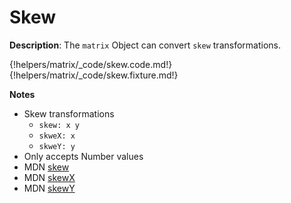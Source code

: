 # Skew

__Description__: The `matrix` Object can convert `skew` transformations.

{!helpers/matrix/_code/skew.code.md!}
{!helpers/matrix/_code/skew.fixture.md!}

__Notes__

+ Skew transformations
    * `skew: x y`
    * `skweX: x`
    * `skweY: y`
+ Only accepts Number values
+ <span class="mdn-tag">MDN</span> [skew](https://developer.mozilla.org/en-US/docs/Web/CSS/transform-function/skew)
+ <span class="mdn-tag">MDN</span> [skewX](https://developer.mozilla.org/en-US/docs/Web/CSS/transform-function/skewX)
+ <span class="mdn-tag">MDN</span> [skewY](https://developer.mozilla.org/en-US/docs/Web/CSS/transform-function/skewY)

<div class="cf"></div>
<div class="end"></div>

